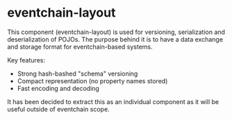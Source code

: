 # eventchain-layout

This component (eventchain-layout) is used for versioning, serialization and deserialization of POJOs. The purpose
behind it is to have a data exchange and storage format for eventchain-based systems.

Key features:

* Strong hash-bashed "schema" versioning
* Compact representation (no property names stored)
* Fast encoding and decoding

It has been decided to extract this as an individual component as it will be useful outside of eventchain scope.